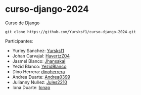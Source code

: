 # curso-django-2024
Curso de Django 
```
git clone https://github.com/Yursksf1/curso-django-2024.git 
```

Participantes: 
- Yurley Sanchez: [Yursksf1](https://github.com/Yursksf1)
- Johan Carvajal: [HavertzZ04](https://github.com/HavertzZ04) 
- Jasmel Blanco: [Jhansakai](https://github.com/Jhansakai)
- Yezid Blanco: [YezidBlanco](https://github.com/YezidBlanco)
- Dino Herrera: [dinoherrera](https://github.com/dinoherrera)
- Andrea Duarte: [Andrea0399](https://github.com/Andrea0399)
- Julianny Nuñez: [Jules2210](https://github.com/Jules2210)
- Iona Duarte: [Ionap](https://github.com/Ionap)
